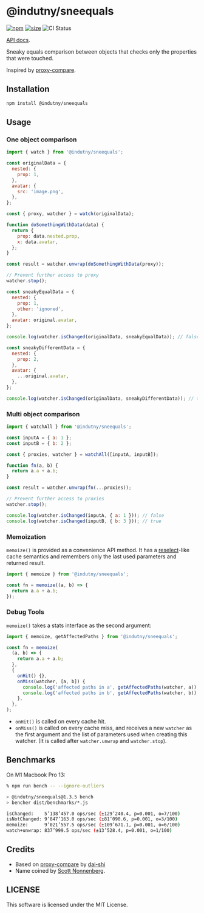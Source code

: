 # @indutny/sneequals

[![npm](https://img.shields.io/npm/v/@indutny/sneequals)](https://www.npmjs.com/package/@indutny/sneequals)
[![size](https://img.shields.io/bundlephobia/minzip/@indutny/sneequals)](https://bundlephobia.com/result?p=@indutny/sneequals)
![CI Status](https://github.com/indutny/sneequals/actions/workflows/test.yml/badge.svg)

[API docs](https://indutny.github.io/sneequals).

Sneaky equals comparison between objects that checks only the properties that
were touched.

Inspired by [proxy-compare](https://github.com/dai-shi/proxy-compare).

## Installation

```sh
npm install @indutny/sneequals
```

## Usage

### One object comparison

```js
import { watch } from '@indutny/sneequals';

const originalData = {
  nested: {
    prop: 1,
  },
  avatar: {
    src: 'image.png',
  },
};

const { proxy, watcher } = watch(originalData);

function doSomethingWithData(data) {
  return {
    prop: data.nested.prop,
    x: data.avatar,
  };
}

const result = watcher.unwrap(doSomethingWithData(proxy));

// Prevent further access to proxy
watcher.stop();

const sneakyEqualData = {
  nested: {
    prop: 1,
    other: 'ignored',
  },
  avatar: original.avatar,
};

console.log(watcher.isChanged(originalData, sneakyEqualData)); // false

const sneakyDifferentData = {
  nested: {
    prop: 2,
  },
  avatar: {
    ...original.avatar,
  },
};

console.log(watcher.isChanged(originalData, sneakyDifferentData)); // true
```

### Multi object comparison

```js
import { watchAll } from '@indutny/sneequals';

const inputA = { a: 1 };
const inputB = { b: 2 };

const { proxies, watcher } = watchAll([inputA, inputB]);

function fn(a, b) {
  return a.a + a.b;
}

const result = watcher.unwrap(fn(...proxies));

// Prevent further access to proxies
watcher.stop();

console.log(watcher.isChanged(inputA, { a: 1 })); // false
console.log(watcher.isChanged(inputB, { b: 3 })); // true
```

### Memoization

`memoize()` is provided as a convenience API method. It has a
[reselect](https://github.com/reduxjs/reselect)-like cache semantics and
remembers only the last used parameters and returned result.

```js
import { memoize } from '@indutny/sneequals';

const fn = memoize((a, b) => {
  return a.a + a.b;
});
```

### Debug Tools

`memoize()` takes a stats interface as the second argument:

```js
import { memoize, getAffectedPaths } from '@indutny/sneequals';

const fn = memoize(
  (a, b) => {
    return a.a + a.b;
  },
  {
    onHit() {},
    onMiss(watcher, [a, b]) {
      console.log('affected paths in a', getAffectedPaths(watcher, a));
      console.log('affected paths in b', getAffectedPaths(watcher, b));
    },
  },
);
```

- `onHit()` is called on every cache hit.
- `onMiss()` is called on every cache miss, and receives a new `watcher` as the
  first argument and the list of parameters used when creating this watcher. (It
  is called after `watcher.unwrap` and `watcher.stop`).

## Benchmarks

On M1 Macbook Pro 13:

```sh
% npm run bench -- --ignore-outliers

> @indutny/sneequals@1.3.5 bench
> bencher dist/benchmarks/*.js

isChanged:    5’138’457.0 ops/sec (±129’240.4, p=0.001, o=7/100)
isNotChanged: 9’847’163.0 ops/sec (±81’090.6, p=0.001, o=3/100)
memoize:      9’021’557.5 ops/sec (±109’671.1, p=0.001, o=6/100)
watch+unwrap: 837’999.5 ops/sec (±13’528.4, p=0.001, o=1/100)
```

## Credits

- Based on [proxy-compare](https://github.com/dai-shi/proxy-compare) by
  [dai-shi](https://github.com/dai-shi)
- Name coined by [Scott Nonnenberg](https://github.com/scottnonnenberg/).

## LICENSE

This software is licensed under the MIT License.
